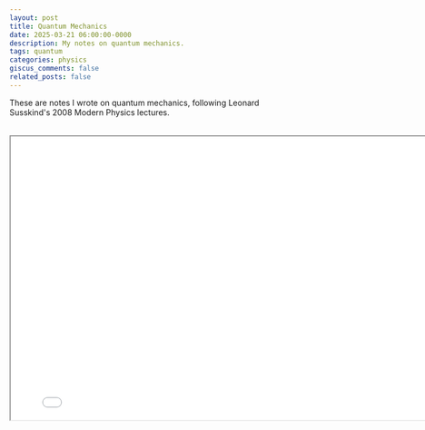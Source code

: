 ```yaml
---
layout: post
title: Quantum Mechanics
date: 2025-03-21 06:00:00-0000
description: My notes on quantum mechanics.
tags: quantum
categories: physics
giscus_comments: false
related_posts: false
---
```


These are notes I wrote on quantum mechanics, following Leonard Susskind's 2008 Modern Physics lectures.

<div class="caption">
    <body>
    <center>
        <h6 align="left"></h6>
        <iframe src="../Quantum_Mechanics.pdf" 
                width="800"
                height="500">
        </iframe>
    </center>
</body>
</div>